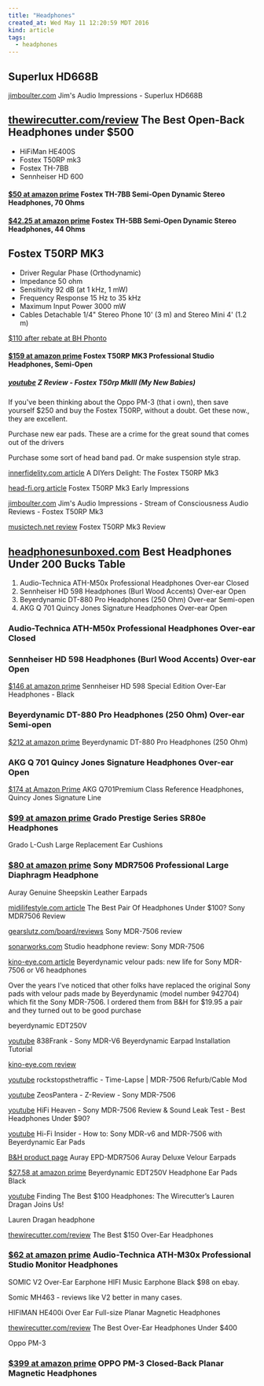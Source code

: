 ```yaml
---
title: "Headphones"
created_at: Wed May 11 12:20:59 MDT 2016
kind: article
tags:
  - headphones
---
```


## Superlux HD668B

<a href="http://audio.jimboulter.com/superlux-hd668b/" target="_blank">jimboulter.com</a> Jim's Audio Impressions - Superlux HD668B

## <a href="http://thewirecutter.com/reviews/best-open-back-headphones-under-500/" target="_blank">thewirecutter.com/review</a> The Best Open-Back Headphones under $500

<ul>
  <li>HiFiMan HE400S</li>
  <li>Fostex T50RP mk3</li>
  <li>Fostex TH-7BB</li>
  <li>Sennheiser HD 600</li>
</ul>


#### <a href="http://www.amazon.com/Fostex-TH-7BB-Semi-Open-Dynamic-Headphones/dp/B00CIVVJQS" target="_blank">$50 at amazon prime</a> Fostex TH-7BB Semi-Open Dynamic Stereo Headphones, 70 Ohms 


#### <a href="http://www.amazon.com/Fostex-TH-5BB-Semi-Open-Dynamic-Headphones/dp/B00CIVVJMW/" target="_blank">$42.25 at amazon prime</a> Fostex TH-5BB Semi-Open Dynamic Stereo Headphones, 44 Ohms 


## Fostex T50RP MK3


<ul>
  <li>Driver 	Regular Phase (Orthodynamic)</li>
  <li>Impedance 	50 ohm</li>
  <li>Sensitivity 	92 dB (at 1 kHz, 1 mW)</li>
  <li>Frequency Response 	15 Hz to 35 kHz</li>
  <li>Maximum Input Power 	3000 mW</li>
  <li>Cables 	Detachable 1/4" Stereo Phone 10' (3 m) and Stereo Mini 4' (1.2 m)</li>
</ul>

<a href="http://www.bhphotovideo.com/c/product/1180066-REG/fostex_rpmk3_series_t50rp_mk3_stereo.html" target="_blank">$110 after rebate at BH Phonto</a>

#### <a href="http://www.amazon.com/Fostex-Professional-Studio-Headphones-Semi-Open/dp/B0167XM092/" target="_blank">$159 at amazon prime</a> Fostex T50RP MK3 Professional Studio Headphones, Semi-Open 


##### <a href="https://www.youtube.com/watch?v=yqm50k-PK30" target="_blank">youtube</a> Z Review - Fostex T50rp MkIII (My New Babies) 


If you've been thinking about the Oppo PM-3 (that i own), then save
yourself $250 and buy the Fostex T50RP, without a doubt.  Get these now.,
they are excellent.

Purchase new ear pads. These are a crime for the great sound that comes out of the drivers

Purchase some sort of head band pad. Or make suspension style strap.

<a href="http://www.innerfidelity.com/content/diyers-delight-fostex-t50rp-mk3#rpljIKpqyaS1bYYc.97" target="_blank">innerfidelity.com article</a> A DIYers Delight: The Fostex T50RP Mk3

<a href="http://www.head-fi.org/products/fostex-t50rp-closed-ear-stereo-headphones/reviews/13593" target="_blank">head-fi.org article</a> Fostex T50RP Mk3 Early Impressions

<a href="http://audio.jimboulter.com/fostex-t50rp-mk3/" target="_blank">jimboulter.com</a> Jim's Audio Impressions - Stream of Consciousness Audio Reviews - Fostex T50RP Mk3

<a href="http://www.musictech.net/2015/10/fostex-t50rp-mk3-review/" target="_blank">musictech.net review</a> Fostex T50RP Mk3 Review

## <a href="http://www.headphonesunboxed.com/best-headphones-under-200/" target="_blank">headphonesunboxed.com</a> Best Headphones Under 200 Bucks Table

<ol>
  <li>Audio-Technica ATH-M50x Professional Headphones	Over-ear	Closed</li>
  <li>Sennheiser HD 598 Headphones (Burl Wood Accents)	Over-ear	Open</li>
  <li>Beyerdynamic DT-880 Pro Headphones (250 Ohm)	Over-ear	Semi-open</li>
  <li>AKG Q 701 Quincy Jones Signature Headphones 	Over-ear	Open</li>
</ol>

### Audio-Technica ATH-M50x Professional Headphones	Over-ear	Closed

### Sennheiser HD 598 Headphones (Burl Wood Accents)	Over-ear	Open

<a href="http://www.amazon.com/Sennheiser-HD-598-Over-Ear-Headphones/dp/B0126HISOO" target="_blank">$146 at amazon prime</a> Sennheiser HD 598 Special Edition Over-Ear Headphones - Black 

### Beyerdynamic DT-880 Pro Headphones (250 Ohm)	Over-ear	Semi-open

<a href="http://www.amazon.com/Beyerdynamic-DT-880-Pro-Headphones-250/dp/B001B1QENY" target="_blank">$212 at amazon prime</a> Beyerdynamic DT-880 Pro Headphones (250 Ohm)

### AKG Q 701 Quincy Jones Signature Headphones 	Over-ear	Open

<a href="http://www.amazon.com/AKG-Q701Premium-Reference-Headphones-Signature/dp/B004444O46" target="_blank">$174 at Amazon Prime</a> AKG Q701Premium Class Reference Headphones, Quincy Jones Signature Line 


### <a href="http://www.amazon.com/Grado-Prestige-Series-SR80e-Headphones/dp/B00L1LXOWS" target="_blank">$99 at amazon prime</a> Grado Prestige Series SR80e Headphones

Grado L-Cush Large Replacement Ear Cushions 

### <a href="http://www.amazon.com/Sony-MDR7506-Professional-Diaphragm-Headphone/dp/B000AJIF4E/" target="_blank">$80 at amazon prime</a> Sony MDR7506 Professional Large Diaphragm Headphone 

Auray Genuine Sheepskin Leather Earpads

<a href="http://www.midilifestyle.com/music-production/the-best-headphone-under-100-sony-mdr7506-review/" target="_blank">midilifestyle.com article</a> The Best Pair Of Headphones Under $100? Sony MDR7506 Review

<a href="https://www.gearslutz.com/board/reviews/693129-sony-mdr-7506-headphones.html" target="_blank">gearslutz.com/board/reviews</a> Sony MDR-7506 review

<a href="http://sonarworks.com/2015/06/studio-headphone-review-sony-mdr-7506/" target="_blank">sonarworks.com</a> Studio headphone review: Sony MDR-7506

<a href="http://kino-eye.com/2008/11/16/beyerdynamic-velour-pads/" target="_blank">kino-eye.com article</a> Beyerdynamic velour pads: new life for Sony MDR-7506 or V6 headphones

Over the years I’ve noticed that other folks have replaced the original
Sony pads with velour pads made by Beyerdynamic (model number 942704)
which fit the Sony MDR-7506.  I ordered them from B&H for $19.95 a pair
and they turned out to be good purchase

beyerdynamic EDT250V


<a href="https://www.youtube.com/watch?v=4tcEQh7Xhcc" target="_blank">youtube</a> 838Frank - Sony MDR-V6 Beyerdynamic Earpad Installation Tutorial


<a href="http://kino-eye.com/2005/12/29/headphones/" target="_blank">kino-eye.com review</a>


<a href="https://www.youtube.com/watch?v=xCH6HqfbKaM" target="_blank">youtube</a> rockstopsthetraffic - Time-Lapse | MDR-7506 Refurb/Cable Mod


<a href="https://www.youtube.com/watch?v=WaPMqWbdPxY" target="_blank">youtube</a> ZeosPantera - Z-Review - Sony MDR-7506


<a href="https://www.youtube.com/watch?v=-b9CLPtr3RU" target="_blank">youtube</a> HiFi Heaven - Sony MDR-7506 Review & Sound Leak Test - Best Headphones Under $90? 

<a href="https://www.youtube.com/watch?v=Asxqk-rcnic" target="_blank">youtube</a> Hi-Fi Insider - How to: Sony MDR-v6 and MDR-7506 with Beyerdynamic Ear Pads

<a href="http://www.bhphotovideo.com/c/product/886945-REG/Auray_epd_mdr7506_Deluxe_Velour_Earpads_Pair.html" target="_blank">B&H product page</a> Auray EPD-MDR7506	Auray Deluxe Velour Earpads

<a href="http://www.amazon.com/Beyerdynamic-EDT250V-Headphone-Pads-Black/dp/B0016MF7W2" target="_blank">$27.58 at amazon prime</a> Beyerdynamic EDT250V Headphone Ear Pads Black 

<a href="https://www.youtube.com/watch?v=AaL9pifiNPg" target="_blank">youtube</a> Finding The Best $100 Headphones: The Wirecutter’s Lauren Dragan Joins Us! 

Lauren Dragan headphone

<a href="http://thewirecutter.com/reviews/the-best-150-over-ear-headphones/" target="_blank">thewirecutter.com/review</a> The Best $150 Over-Ear Headphones

### <a href="http://www.amazon.com/Audio-Technica-ATH-M30x-Professional-Monitor-Headphones/dp/B00HVLUQW8/" target="_blank">$62 at amazon prime</a> Audio-Technica ATH-M30x Professional Studio Monitor Headphones 

SOMIC V2 Over-Ear Earphone HIFI Music Earphone Black
$98 on ebay.

Somic MH463 - reviews like V2 better in many cases.



HIFIMAN HE400i Over Ear Full-size Planar Magnetic Headphones

<a href="http://thewirecutter.com/reviews/best-400-over-ear-headphones/" target="_blank">thewirecutter.com/review</a> The Best Over-Ear Headphones Under $400

Oppo PM-3

### <a href="http://www.amazon.com/OPPO-PM-3-Closed-Back-Magnetic-Headphones/dp/B00UW0FZWQ" target="_blank">$399 at amazon prime</a> OPPO PM-3 Closed-Back Planar Magnetic Headphones

<!--
html boilerplate
<a href="" target="_blank"></a>
<img src="" width="400px">
<ul>
  <li></li>
</ul>
<pre>
</pre>
<pre><code>
</code></pre>
-->
